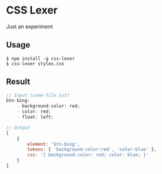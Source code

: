 # CSS Lexer
Just an experiment

## Usage
```
$ npm install -g css-lexer
$ css-lexer styles.css
```

## Result

```js
// Input (some-file.txt)
btn-bing:
	- background-color: red;
	- color: red;
	- float: left;

// Output
[
	{
	 	element: 'btn-bing',
		tokens: [ 'background-color:red', 'color:blue' ],
		css: '{ background-color: red; color: blue; }'
	}
]
```
